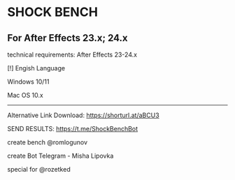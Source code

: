 # SHOCK BENCH
For After Effects 23.x; 24.x
---------------------------

technical requirements:
After Effects 23-24.x

[!] Engish Language 

Windows 10/11

Mac OS 10.x

---------------------------

Alternative Link Download: https://shorturl.at/aBCU3

SEND RESULTS: https://t.me/ShockBenchBot




create bench @romlogunov

create Bot Telegram - Misha Lipovka

special for @rozetked


